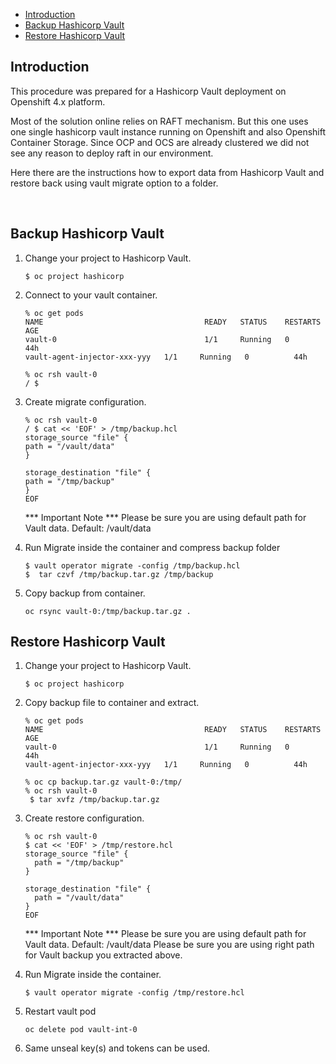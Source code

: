 - [Introduction](#introduction)
- [Backup Hashicorp Vault](#backup-hashicorp-vault)
- [Restore Hashicorp Vault](#restore-hashicorp-vault)

## Introduction
This procedure was prepared for a Hashicorp Vault deployment on Openshift 4.x platform.

Most of the solution online relies on RAFT mechanism. But this one uses one single hashicorp vault instance running on Openshift and also Openshift Container Storage. Since OCP and OCS are already clustered we did not see any reason to deploy raft in our environment.

Here there are the instructions how to export data from Hashicorp Vault and restore back using vault migrate option to a folder.

<br>


## Backup Hashicorp Vault

1. Change your project to Hashicorp Vault.

    ```
    $ oc project hashicorp
    ```

2. Connect to your vault container.
    ```
    % oc get pods
    NAME                                    READY   STATUS    RESTARTS   AGE
    vault-0                                 1/1     Running   0          44h
    vault-agent-injector-xxx-yyy   1/1     Running   0          44h

    % oc rsh vault-0
    / $

    ```

3. Create migrate configuration.

    ```
    % oc rsh vault-0
    / $ cat << 'EOF' > /tmp/backup.hcl
    storage_source "file" {
    path = "/vault/data"
    }

    storage_destination "file" {
    path = "/tmp/backup"
    }
    EOF
    ```
   *** Important Note ***
   Please be sure you are using default path for Vault data. Default: /vault/data

4. Run Migrate inside the container and compress backup folder 
    ```
    $ vault operator migrate -config /tmp/backup.hcl
    $  tar czvf /tmp/backup.tar.gz /tmp/backup
    ```

5. Copy backup from container.
    ```
    oc rsync vault-0:/tmp/backup.tar.gz .
    ```
## Restore Hashicorp Vault

1. Change your project to Hashicorp Vault.

    ```
    $ oc project hashicorp
    ```

2. Copy backup file to container and extract.
    ```
    % oc get pods
    NAME                                    READY   STATUS    RESTARTS   AGE
    vault-0                                 1/1     Running   0          44h
    vault-agent-injector-xxx-yyy   1/1     Running   0          44h

    % oc cp backup.tar.gz vault-0:/tmp/
    % oc rsh vault-0
     $ tar xvfz /tmp/backup.tar.gz 

    ```

3. Create restore configuration.

    ```
    % oc rsh vault-0
    $ cat << 'EOF' > /tmp/restore.hcl
    storage_source "file" {
      path = "/tmp/backup"
    }

    storage_destination "file" {
      path = "/vault/data"
    }
    EOF
    ```
   *** Important Note ***
   Please be sure you are using default path for Vault data. Default: /vault/data
   Please be sure you are using right path for Vault backup you extracted above. 

4. Run Migrate inside the container.
    ```
    $ vault operator migrate -config /tmp/restore.hcl
    ```

5. Restart vault pod
    ```
    oc delete pod vault-int-0
    ```
6. Same unseal key(s) and tokens can be used.
